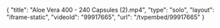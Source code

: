{
    "title": "Aloe Vera 400 - 240 Capsules (2).mp4",
    "type": "solo",
    "layout": "iframe-static",
    "videoId": "99917665",
    "url": "\/tvpembed\/99917665"
}